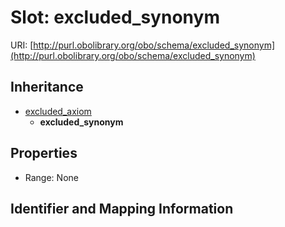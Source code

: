 # Slot: excluded_synonym

URI: [http://purl.obolibrary.org/obo/schema/excluded_synonym](http://purl.obolibrary.org/obo/schema/excluded_synonym)




## Inheritance

* [excluded_axiom](excluded_axiom.md)
    * **excluded_synonym**



## Properties

 * Range: None



## Identifier and Mapping Information





